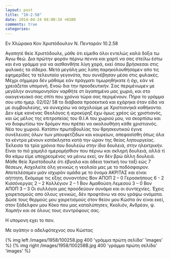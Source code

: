 ```yaml
---
layout: post
title: "10-2-58"
date: 2014-04-24 04:00:34 +0100
comments: true
categories: 
---
```


Εν Χλώρακα Κον Χριστόδουλον Ν. Πενταράν 10.2.58

Αγαπητέ θείε Χριστόδουλε, μάθε ότι είμεθα όλοι εντελώς καλά δόξα τω Άγιω θεώ. Δια πρώτην φοράν πέρνω πεννα και χαρτί να σας στείλω έστω και ένα γράμμα για να αισθανθήτε λίγη χαρά, εκεί όπου βρήσκεσαι στις φυλακές τα σίδερα. Μετά μεγάλη μας λύπη παρηκολουθήσαμεν απο τις εφημερίδες τα τελευταία γεγονότα, που συνέβησαν μέσα στις φυλακές. Μέχρι σήμμερα δέν μάθαμε εάν πράγματι τιμωρηθήκατε ή όχι, εάν νέ χρειάζεται υπομονή. Ενοώ δια την προοδευτικήν. Σας περιμένωμεν με μεγάλην ανυπομονησίαν ναρθήτε στ ́αγαπημένο μας χωριό, και στο οικογενειακό σας σπίτι που χρόνια τώρα σας περιμένουν. Πήρα το γράμμα σου υπο ημερ. 02/02/ 58 το διάβασα προσεκτικά και εχάρηκα όταν είδα να με συμβουλεύης, να συνεχίσω να ασχολούμε με Χριστιανηκά καθήκοντα. Δεν είμε κανένας Θεολόγος ή ιεροκύρηξ έχω όμως χρέος ώς χριστιανός, και ώς μέλος της επιτροπείας του Θ.Ι.Α του χωριού μου, να σκορπίσω και να διαφωτίσω τον δρόμον που πρέπει να ακολουθήση κάθε χριστιανός.
Νέα του χωριού. Κατόπιν πρωτοβουλίας του θρησκευτικού έγινε συνέλευσις όλων των μπουφετζίδων και κουρείων, απεφασίσθη όπως όλα τα κέντρα μένουν κατάκληστα κατά την ώραν της θείας λητουργείας.
Έκλεισα τα τρία χρόνια που δουλεύω στην ίδια δουλειά, στην ηλεκτρικήν. Είναι το πιό χαμηλό ημερομήσθιον που πέρνω και σκληρή δουλειά, αλλά τί θα κάμω είμε υποχρεομένος να μέινω εκεί, αν δέν βρώ άλλη δουλειά. Μάθε θείε Χριστόδουλε ότι έβγαλα και άδεια τακτική του ταξί εώς 7 θέσεων, Ασχολείτε όλη γενικώς η νεολαία μας με το ποδόσφαιρον. Αποτελέσαμεν μιάν ισχυράν ομάδα με το όνομα ΑΚΡΙΤΑΣ και είναι αήττητη. Εκάμαμε τις εξης συναντήσις Βον ΑΠΟΠ 2 – 0 Γεροσκήπους 6 - 2 Κισσόνεργας 2 – 2 Κολλέγιον 2 – 1 Βον Αμαθούση Λεμεσού 3 – 0 Βον ΑΠΟΠ 3 – 3 Οι συλλόγοι μας προοδεύουν συνάμα και οι συντεχνίες. Έχεις χαιρετισμούς απο όλους γενικώς, δέν προφτάνω να σου γράψω ονόματα. Δώσε τους θερμούς μου χαιρετισμούς στον θείον μου Κώστα άν είναι εκεί, στον ξάδελφον μου Κόκο που μας καταλύπησεν, Κκολιόν, Ανδρέαν, ψ. Χαμπήν και σε όλους τους συντρόφους σας.

Η υπομονη εχει το παν.

Με αγάπην ο αδελφότεχνος σου Κώστας

{% img left /images/1958/100258.jpg 400 'γράμμα πρώτη σελίδα' 'images' %}
{% img right /images/1958/100258B.jpg 400 'γράμμα πρώτη σελίδα' 'images' %}
